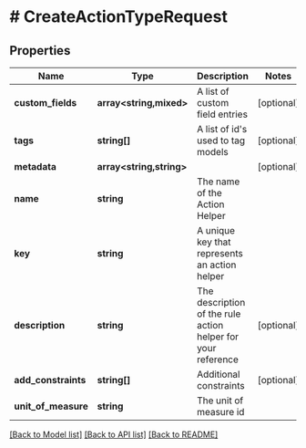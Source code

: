 # # CreateActionTypeRequest

## Properties

Name | Type | Description | Notes
------------ | ------------- | ------------- | -------------
**custom_fields** | **array<string,mixed>** | A list of custom field entries | [optional]
**tags** | **string[]** | A list of id&#39;s used to tag models | [optional]
**metadata** | **array<string,string>** |  | [optional]
**name** | **string** | The name of the Action Helper |
**key** | **string** | A unique key that represents an action helper |
**description** | **string** | The description of the rule action helper for your reference | [optional]
**add_constraints** | **string[]** | Additional constraints | [optional]
**unit_of_measure** | **string** | The unit of measure id |

[[Back to Model list]](../../README.md#models) [[Back to API list]](../../README.md#endpoints) [[Back to README]](../../README.md)
